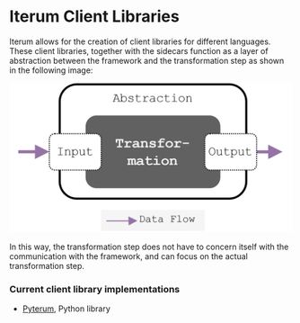 # Iterum Client Libraries

Iterum allows for the creation of client libraries for different languages. These client libraries, together with the sidecars function as a layer of abstraction between the framework and the transformation step as shown in the following image:

![abstraction](images/abstraction.png)


In this way, the transformation step does not have to concern itself with the communication with the framework, and can focus on the actual transformation step.


### Current client library implementations

* [Pyterum](https://github.com/iterum-provenance/pyterum), Python library